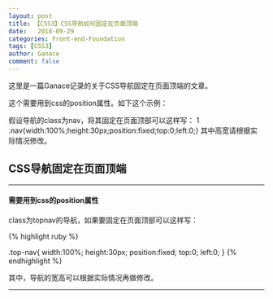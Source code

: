 ```yaml
---
layout: post
title: 【CSS3】CSS导航如何固定在页面顶端
date:   2018-09-29
categories: Front-end-Foundation
tags: [CSS3]
author: Ganace
comment: false
---
```


这里是一篇Ganace记录的关于CSS导航固定在页面顶端的文章。



这个需要用到css的position属性。如下这个示例：

假设导航的class为nav，将其固定在页面顶部可以这样写：
1 .nav{width:100%;height:30px;position:fixed;top:0;left:0;}
其中高宽请根据实际情况修改。
## CSS导航固定在页面顶端

---

####  需要用到css的position属性

class为topnav的导航，如果要固定在页面顶部可以这样写：

{% highlight ruby %}

.top-nav{
	width:100%;
	height:30px;
	position:fixed;
	top:0;
	left:0;
}
{% endhighlight %}

其中，导航的宽高可以根据实际情况再做修改。

---

